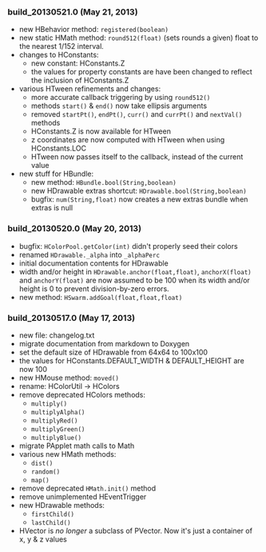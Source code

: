 ### build_20130521.0 (May 21, 2013)
- new HBehavior method: `registered(boolean)`
- new static HMath method: `round512(float)` (sets rounds a given) float to the nearest 1/152 interval.
- changes to HConstants:
	- new constant: HConstants.Z
	- the values for property constants are have been changed to reflect the inclusion of HConstants.Z
- various HTween refinements and changes:
	- more accurate callback triggering by using `round512()`
	- methods `start()` & `end()` now take ellipsis arguments
	- removed `startPt()`, `endPt()`, `curr()` and `currPt()` and `nextVal()` methods
	- HConstants.Z is now available for HTween
	- z coordinates are now computed with HTween when using HConstants.LOC
	- HTween now passes itself to the callback, instead of the current value
- new stuff for HBundle:
	- new method: `HBundle.bool(String,boolean)`
	- new HDrawable extras shortcut: `HDrawable.bool(String,boolean)`
	- bugfix: `num(String,float)` now creates a new extras bundle when extras is null

### build_20130520.0 (May 20, 2013)
- bugfix: `HColorPool.getColor(int)` didn't properly seed their colors
- renamed `HDrawable._alpha` into `_alphaPerc`
- initial documentation contents for HDrawable
- width and/or height in `HDrawable.anchor(float,float)`, `anchorX(float)` and `anchorY(float)` are now assumed to be 100 when its width and/or height is 0 to prevent division-by-zero errors.
- new method: `HSwarm.addGoal(float,float,float)`

### build_20130517.0 (May 17, 2013)
- new file: changelog.txt
- migrate documentation from markdown to Doxygen
- set the default size of HDrawable from 64x64 to 100x100
- the values for HConstants.DEFAULT\_WIDTH & DEFAULT\_HEIGHT are now 100
- new HMouse method: `moved()`
- rename: HColorUtil -> HColors
- remove deprecated HColors methods:
	- `multiply()`
	- `multiplyAlpha()`
	- `multiplyRed()`
	- `multiplyGreen()`
	- `multiplyBlue()`
- migrate PApplet math calls to Math
- various new HMath methods:
	- `dist()`
	- `random()`
	- `map()`
- remove deprecated `HMath.init()` method
- remove unimplemented HEventTrigger
- new HDrawable methods:
	- `firstChild()`
	- `lastChild()`
- HVector is _no longer_ a subclass of PVector. Now it's just a container of x, y & z values
